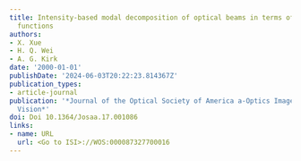 ```yaml
---
title: Intensity-based modal decomposition of optical beams in terms of Hermite-Gaussian
  functions
authors:
- X. Xue
- H. Q. Wei
- A. G. Kirk
date: '2000-01-01'
publishDate: '2024-06-03T20:22:23.814367Z'
publication_types:
- article-journal
publication: '*Journal of the Optical Society of America a-Optics Image Science and
  Vision*'
doi: Doi 10.1364/Josaa.17.001086
links:
- name: URL
  url: <Go to ISI>://WOS:000087327700016
---
```

